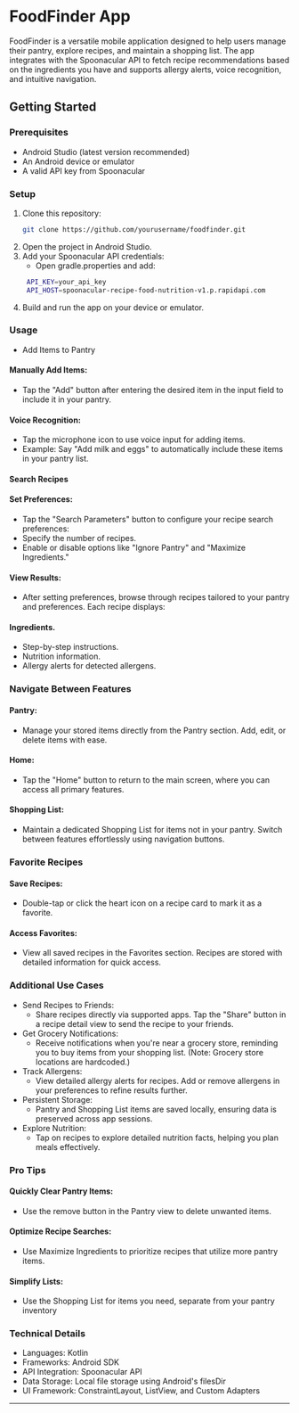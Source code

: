 # FoodFinder App

FoodFinder is a versatile mobile application designed to help users manage their pantry, explore recipes, and maintain a shopping list. The app integrates with the Spoonacular API to fetch recipe recommendations based on the ingredients you have and supports allergy alerts, voice recognition, and intuitive navigation.

## Getting Started

### Prerequisites
- Android Studio (latest version recommended)
- An Android device or emulator
- A valid API key from Spoonacular

### Setup
1. Clone this repository:
   ```bash
   git clone https://github.com/yourusername/foodfinder.git
2. Open the project in Android Studio.
3. Add your Spoonacular API credentials:
	- Open gradle.properties and add:
   ```bash
  	API_KEY=your_api_key
	API_HOST=spoonacular-recipe-food-nutrition-v1.p.rapidapi.com
4. Build and run the app on your device or emulator.
   
### Usage
- Add Items to Pantry
#### Manually Add Items:
- Tap the "Add" button after entering the desired item in the input field to include it in your pantry.
#### Voice Recognition:
- Tap the microphone icon to use voice input for adding items.
- Example: Say "Add milk and eggs" to automatically include these items in your pantry list.
#### Search Recipes
#### Set Preferences:
- Tap the "Search Parameters" button to configure your recipe search preferences:
- Specify the number of recipes.
- Enable or disable options like "Ignore Pantry" and "Maximize Ingredients."
#### View Results:
- After setting preferences, browse through recipes tailored to your pantry and preferences. Each recipe displays:
#### Ingredients.
- Step-by-step instructions.
- Nutrition information.
- Allergy alerts for detected allergens.
### Navigate Between Features
#### Pantry:
- Manage your stored items directly from the Pantry section. Add, edit, or delete items with ease.
#### Home:
- Tap the "Home" button to return to the main screen, where you can access all primary features.
#### Shopping List:
- Maintain a dedicated Shopping List for items not in your pantry. Switch between features effortlessly using navigation buttons.
### Favorite Recipes
#### Save Recipes:
- Double-tap or click the heart icon on a recipe card to mark it as a favorite.
#### Access Favorites:
- View all saved recipes in the Favorites section. Recipes are stored with detailed information for quick access.
### Additional Use Cases
- Send Recipes to Friends:
	- Share recipes directly via supported apps. Tap the "Share" button in a recipe detail view to send the recipe to your friends.
- Get Grocery Notifications:
	- Receive notifications when you're near a grocery store, reminding you to buy items from your shopping list.
(Note: Grocery store locations are hardcoded.)
- Track Allergens:
	- View detailed allergy alerts for recipes. Add or remove allergens in your preferences to refine results further.
- Persistent Storage:
	- Pantry and Shopping List items are saved locally, ensuring data is preserved across app sessions.
- Explore Nutrition:
	- Tap on recipes to explore detailed nutrition facts, helping you plan meals effectively.
### Pro Tips
#### Quickly Clear Pantry Items:
- Use the remove button in the Pantry view to delete unwanted items.
#### Optimize Recipe Searches:
- Use Maximize Ingredients to prioritize recipes that utilize more pantry items.
#### Simplify Lists:
- Use the Shopping List for items you need, separate from your pantry inventory

### Technical Details
- Languages: Kotlin
- Frameworks: Android SDK
- API Integration: Spoonacular API
- Data Storage: Local file storage using Android's filesDir
- UI Framework: ConstraintLayout, ListView, and Custom Adapters

---

